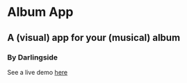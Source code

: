 # Album App #

## A (visual) app for your (musical) album ##

### By Darlingside ###

See a live demo <a href='http://www.pilotmachines.com/'>here</a>